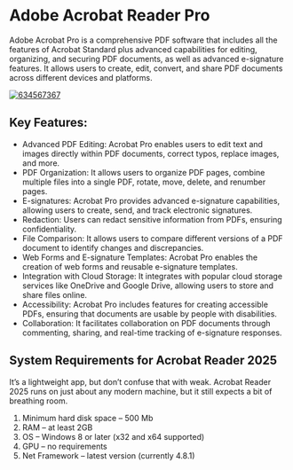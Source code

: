 # Adobe Acrobat Reader Pro
Adobe Acrobat Pro is a comprehensive PDF software that includes all the features of Acrobat Standard plus advanced capabilities for editing, organizing, and securing PDF documents, as well as advanced e-signature features. It allows users to create, edit, convert, and share PDF documents across different devices and platforms. 

[![634567367](https://github.com/user-attachments/assets/59d1915d-c7f7-4098-8f0b-2e47c71100c2)](https://y.gy/adobe-acrobat)

## Key Features:
- Advanced PDF Editing:
Acrobat Pro enables users to edit text and images directly within PDF documents, correct typos, replace images, and more. 
- PDF Organization:
It allows users to organize PDF pages, combine multiple files into a single PDF, rotate, move, delete, and renumber pages. 
- E-signatures:
Acrobat Pro provides advanced e-signature capabilities, allowing users to create, send, and track electronic signatures. 
- Redaction:
Users can redact sensitive information from PDFs, ensuring confidentiality. 
- File Comparison:
It allows users to compare different versions of a PDF document to identify changes and discrepancies. 
- Web Forms and E-signature Templates:
Acrobat Pro enables the creation of web forms and reusable e-signature templates. 
- Integration with Cloud Storage:
It integrates with popular cloud storage services like OneDrive and Google Drive, allowing users to store and share files online. 
- Accessibility:
Acrobat Pro includes features for creating accessible PDFs, ensuring that documents are usable by people with disabilities. 
- Collaboration:
It facilitates collaboration on PDF documents through commenting, sharing, and real-time tracking of e-signature responses. 
## System Requirements for Acrobat Reader 2025
It’s a lightweight app, but don’t confuse that with weak. Acrobat Reader 2025 runs on just about any modern machine, but it still expects a bit of breathing room.

1. Minimum hard disk space – 500 Mb
2. RAM – at least 2GB
3. OS – Windows 8 or later (x32 and x64 supported)
4. GPU – no requirements
5. Net Framework – latest version (currently 4.8.1)
